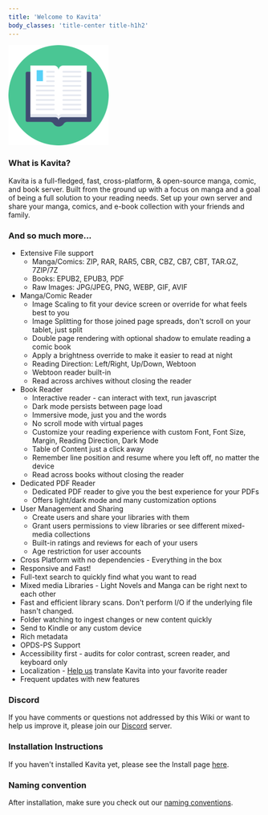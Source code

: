 ```yaml
---
title: 'Welcome to Kavita'
body_classes: 'title-center title-h1h2'
---
```


![kavita-logo3](kavita-logo3.png "kavita-logo3")
### What is Kavita?   

Kavita is a full-fledged, fast, cross-platform, & open-source manga, comic, and book server. Built from the ground up with a focus on manga and a goal of being a full solution to your reading needs. Set up your own server and share your manga, comics, and e-book collection with your friends and family.

### And so much more...

* Extensive File support
    * Manga/Comics: ZIP, RAR, RAR5, CBR, CBZ, CB7, CBT, TAR.GZ, 7ZIP/7Z
    * Books: EPUB2, EPUB3, PDF
    * Raw Images: JPG/JPEG, PNG, WEBP, GIF, AVIF
* Manga/Comic Reader
    * Image Scaling to fit your device screen or override for what feels best to you
    * Image Splitting for those joined page spreads, don't scroll on your tablet, just split
    * Double page rendering with optional shadow to emulate reading a comic book
    * Apply a brightness override to make it easier to read at night
    * Reading Direction: Left/Right, Up/Down, Webtoon
    * Webtoon reader built-in
    * Read across archives without closing the reader
* Book Reader
    * Interactive reader - can interact with text, run javascript
    * Dark mode persists between page load
    * Immersive mode, just you and the words
    * No scroll mode with virtual pages
    * Customize your reading experience with custom Font, Font Size, Margin, Reading Direction, Dark Mode
    * Table of Content just a click away
    * Remember line position and resume where you left off, no matter the device
    * Read across books without closing the reader
* Dedicated PDF Reader
    * Dedicated PDF reader to give you the best experience for your PDFs
    * Offers light/dark mode and many customization options
* User Management and Sharing
    * Create users and share your libraries with them
    * Grant users permissions to view libraries or see different mixed-media collections
    * Built-in ratings and reviews for each of your users
    * Age restriction for user accounts 
*  Cross Platform with no dependencies - Everything in the box
* Responsive and Fast!
* Full-text search to quickly find what you want to read
* Mixed media Libraries - Light Novels and Manga can be right next to each other
* Fast and efficient library scans. Don't perform I/O if the underlying file hasn't changed.
* Folder watching to ingest changes or new content quickly
* Send to Kindle or any custom device
* Rich metadata
* OPDS-PS Support
* Accessibility first - audits for color contrast, screen reader, and keyboard only
* Localization - [Help us](https://hosted.weblate.org/engage/kavita/) translate Kavita into your favorite reader
* Frequent updates with new features

### Discord 
If you have comments or questions not addressed by this Wiki or want to help us improve it, please join our [Discord](https://discord.gg/b52wT37kt7) server.

### Installation Instructions

If you haven't installed Kavita yet, please see the Install page [here](https://wiki.kavitareader.com/install). 

### Naming convention
After installation, make sure you check out our [naming conventions](/guides/managing-your-files). 

